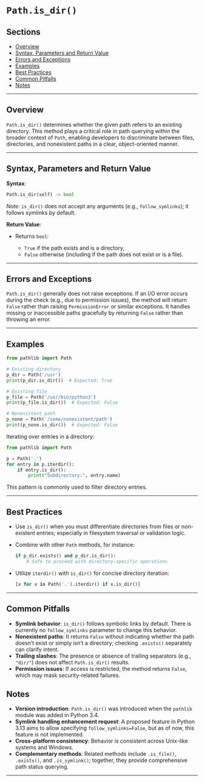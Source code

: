 # `Path.is_dir()`

## Sections

+ [Overview](#overview)
+ [Syntax, Parameters and Return Value](#syntax-parameters-and-return-value)
+ [Errors and Exceptions](#errors-and-exceptions)
+ [Examples](#examples)
+ [Best Practices](#best-practices)
+ [Common Pitfalls](#common-pitfalls)
+ [Notes](#notes)

---

## Overview

`Path.is_dir()` determines whether the given path refers to an existing directory. This method plays a critical role in path querying within the broader context of `Path`, enabling developers to discriminate between files, directories, and nonexistent paths in a clear, object-oriented manner.

---

## Syntax, Parameters and Return Value

**Syntax**:

```python
Path.is_dir(self) -> bool
```

*Note:* `is_dir()` does not accept any arguments (e.g., `follow_symlinks`); it follows symlinks by default.

**Return Value**:

* Returns `bool`:

  * `True` if the path exists and is a directory,
  * `False` otherwise (including if the path does not exist or is a file).

---

## Errors and Exceptions

`Path.is_dir()` generally does not raise exceptions. If an I/O error occurs during the check (e.g., due to permission issues), the method will return `False` rather than raising `PermissionError` or similar exceptions. It handles missing or inaccessible paths gracefully by returning `False` rather than throwing an error.

---

## Examples

```python
from pathlib import Path

# Existing directory
p_dir = Path('/usr')
print(p_dir.is_dir())  # Expected: True

# Existing file
p_file = Path('/usr/bin/python3')
print(p_file.is_dir())  # Expected: False

# Nonexistent path
p_none = Path('/some/nonexistent/path')
print(p_none.is_dir())  # Expected: False
```

Iterating over entries in a directory:

```python
from pathlib import Path

p = Path('.')
for entry in p.iterdir():
    if entry.is_dir():
        print("Subdirectory:", entry.name)
```

This pattern is commonly used to filter directory entries.

---

## Best Practices

* Use `is_dir()` when you must differentiate directories from files or non-existent entries; especially in filesystem traversal or validation logic.
* Combine with other `Path` methods, for instance:

  ```python
  if p_dir.exists() and p_dir.is_dir():
      # Safe to proceed with directory-specific operations
  ```
* Utilize `iterdir()` with `is_dir()` for concise directory iteration:

  ```python
  [x for x in Path('.').iterdir() if x.is_dir()]
  ```

---

## Common Pitfalls

* **Symlink behavior**: `is_dir()` follows symbolic links by default. There is currently no `follow_symlinks` parameter to change this behavior.
* **Nonexistent paths**: It returns `False` without indicating whether the path doesn’t exist or simply isn’t a directory; checking `.exists()` separately can clarify intent.
* **Trailing slashes**: The presence or absence of trailing separators (e.g., `"dir/"`) does not affect `Path.is_dir()` results.
* **Permission issues**: If access is restricted, the method returns `False`, which may mask security-related failures.

## Notes

* **Version introduction**: `Path.is_dir()` was introduced when the `pathlib` module was added in Python 3.4.
* **Symlink handling enhancement request**: A proposed feature in Python 3.13 aims to allow specifying `follow_symlinks=False`, but as of now, this feature is not implemented.
* **Cross-platform consistency**: Behavior is consistent across Unix-like systems and Windows.
* **Complementary methods**: Related methods include `.is_file()`, `.exists()`, and `.is_symlink()`; together, they provide comprehensive path status querying.

---
